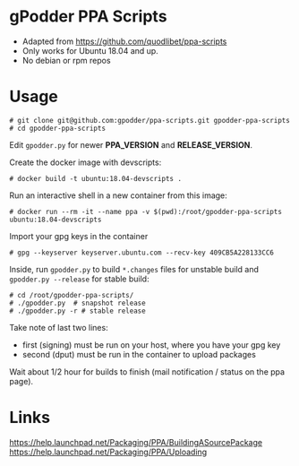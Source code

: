 gPodder PPA Scripts
======================

* Adapted from https://github.com/quodlibet/ppa-scripts
* Only works for Ubuntu 18.04 and up.
* No debian or rpm repos


# Usage

	# git clone git@github.com:gpodder/ppa-scripts.git gpodder-ppa-scripts
	# cd gpodder-ppa-scripts

Edit `gpodder.py` for newer **PPA_VERSION** and **RELEASE_VERSION**.

Create the docker image with devscripts:

	# docker build -t ubuntu:18.04-devscripts .

Run an interactive shell in a new container from this image:

	# docker run --rm -it --name ppa -v $(pwd):/root/gpodder-ppa-scripts ubuntu:18.04-devscripts


Import your gpg keys in the container

	# gpg --keyserver keyserver.ubuntu.com --recv-key 409CB5A228133CC6

Inside, run `gpodder.py` to build `*.changes` files for unstable build and `gpodder.py --release` for stable build:

	# cd /root/gpodder-ppa-scripts/
	# ./gpodder.py  # snapshot release
	# ./gpodder.py -r # stable release

Take note of last two lines:
 - first (signing) must be run on your host, where you have your gpg key
 - second (dput) must be run in the container to upload packages

Wait about 1/2 hour for builds to finish (mail notification / status on the ppa page).

# Links
https://help.launchpad.net/Packaging/PPA/BuildingASourcePackage
https://help.launchpad.net/Packaging/PPA/Uploading
